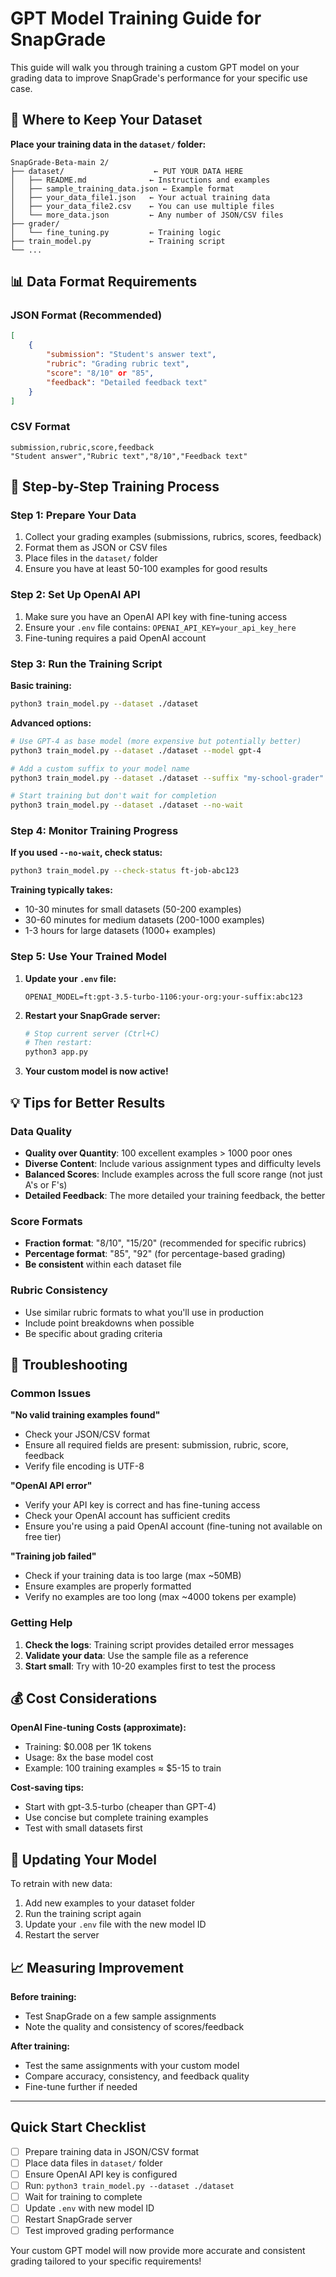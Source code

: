 # GPT Model Training Guide for SnapGrade

This guide will walk you through training a custom GPT model on your grading data to improve SnapGrade's performance for your specific use case.

## 📁 Where to Keep Your Dataset

**Place your training data in the `dataset/` folder:**

```
SnapGrade-Beta-main 2/
├── dataset/                    ← PUT YOUR DATA HERE
│   ├── README.md              ← Instructions and examples
│   ├── sample_training_data.json ← Example format
│   ├── your_data_file1.json   ← Your actual training data
│   ├── your_data_file2.csv    ← You can use multiple files
│   └── more_data.json         ← Any number of JSON/CSV files
├── grader/
│   └── fine_tuning.py         ← Training logic
├── train_model.py             ← Training script
└── ...
```

## 📊 Data Format Requirements

### JSON Format (Recommended)
```json
[
    {
        "submission": "Student's answer text",
        "rubric": "Grading rubric text",
        "score": "8/10" or "85",
        "feedback": "Detailed feedback text"
    }
]
```

### CSV Format
```csv
submission,rubric,score,feedback
"Student answer","Rubric text","8/10","Feedback text"
```

## 🚀 Step-by-Step Training Process

### Step 1: Prepare Your Data
1. Collect your grading examples (submissions, rubrics, scores, feedback)
2. Format them as JSON or CSV files
3. Place files in the `dataset/` folder
4. Ensure you have at least 50-100 examples for good results

### Step 2: Set Up OpenAI API
1. Make sure you have an OpenAI API key with fine-tuning access
2. Ensure your `.env` file contains: `OPENAI_API_KEY=your_api_key_here`
3. Fine-tuning requires a paid OpenAI account

### Step 3: Run the Training Script

**Basic training:**
```bash
python3 train_model.py --dataset ./dataset
```

**Advanced options:**
```bash
# Use GPT-4 as base model (more expensive but potentially better)
python3 train_model.py --dataset ./dataset --model gpt-4

# Add a custom suffix to your model name
python3 train_model.py --dataset ./dataset --suffix "my-school-grader"

# Start training but don't wait for completion
python3 train_model.py --dataset ./dataset --no-wait
```

### Step 4: Monitor Training Progress

**If you used `--no-wait`, check status:**
```bash
python3 train_model.py --check-status ft-job-abc123
```

**Training typically takes:**
- 10-30 minutes for small datasets (50-200 examples)
- 30-60 minutes for medium datasets (200-1000 examples)
- 1-3 hours for large datasets (1000+ examples)

### Step 5: Use Your Trained Model

1. **Update your `.env` file:**
   ```
   OPENAI_MODEL=ft:gpt-3.5-turbo-1106:your-org:your-suffix:abc123
   ```

2. **Restart your SnapGrade server:**
   ```bash
   # Stop current server (Ctrl+C)
   # Then restart:
   python3 app.py
   ```

3. **Your custom model is now active!**

## 💡 Tips for Better Results

### Data Quality
- **Quality over Quantity**: 100 excellent examples > 1000 poor ones
- **Diverse Content**: Include various assignment types and difficulty levels
- **Balanced Scores**: Include examples across the full score range (not just A's or F's)
- **Detailed Feedback**: The more detailed your training feedback, the better

### Score Formats
- **Fraction format**: "8/10", "15/20" (recommended for specific rubrics)
- **Percentage format**: "85", "92" (for percentage-based grading)
- **Be consistent** within each dataset file

### Rubric Consistency
- Use similar rubric formats to what you'll use in production
- Include point breakdowns when possible
- Be specific about grading criteria

## 🔧 Troubleshooting

### Common Issues

**"No valid training examples found"**
- Check your JSON/CSV format
- Ensure all required fields are present: submission, rubric, score, feedback
- Verify file encoding is UTF-8

**"OpenAI API error"**
- Verify your API key is correct and has fine-tuning access
- Check your OpenAI account has sufficient credits
- Ensure you're using a paid OpenAI account (fine-tuning not available on free tier)

**"Training job failed"**
- Check if your training data is too large (max ~50MB)
- Ensure examples are properly formatted
- Verify no examples are too long (max ~4000 tokens per example)

### Getting Help

1. **Check the logs**: Training script provides detailed error messages
2. **Validate your data**: Use the sample file as a reference
3. **Start small**: Try with 10-20 examples first to test the process

## 💰 Cost Considerations

**OpenAI Fine-tuning Costs (approximate):**
- Training: $0.008 per 1K tokens
- Usage: 8x the base model cost
- Example: 100 training examples ≈ $5-15 to train

**Cost-saving tips:**
- Start with gpt-3.5-turbo (cheaper than GPT-4)
- Use concise but complete training examples
- Test with small datasets first

## 🔄 Updating Your Model

To retrain with new data:
1. Add new examples to your dataset folder
2. Run the training script again
3. Update your `.env` file with the new model ID
4. Restart the server

## 📈 Measuring Improvement

**Before training:**
- Test SnapGrade on a few sample assignments
- Note the quality and consistency of scores/feedback

**After training:**
- Test the same assignments with your custom model
- Compare accuracy, consistency, and feedback quality
- Fine-tune further if needed

---

## Quick Start Checklist

- [ ] Prepare training data in JSON/CSV format
- [ ] Place data files in `dataset/` folder
- [ ] Ensure OpenAI API key is configured
- [ ] Run: `python3 train_model.py --dataset ./dataset`
- [ ] Wait for training to complete
- [ ] Update `.env` with new model ID
- [ ] Restart SnapGrade server
- [ ] Test improved grading performance

Your custom GPT model will now provide more accurate and consistent grading tailored to your specific requirements!